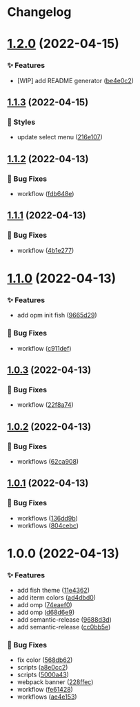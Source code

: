 # Changelog

# [1.2.0](https://github.com/canisminor1990/canisminor-cli/compare/v1.1.3...v1.2.0) (2022-04-15)


### ✨ Features

* [WIP] add README generator ([be4e0c2](https://github.com/canisminor1990/canisminor-cli/commit/be4e0c2))

## [1.1.3](https://github.com/canisminor1990/canisminor-cli/compare/v1.1.2...v1.1.3) (2022-04-15)


### 💄 Styles

* update select menu ([216e107](https://github.com/canisminor1990/canisminor-cli/commit/216e107))

## [1.1.2](https://github.com/canisminor1990/canisminor-cli/compare/v1.1.1...v1.1.2) (2022-04-13)


### 🐛 Bug Fixes

* workflow ([fdb648e](https://github.com/canisminor1990/canisminor-cli/commit/fdb648e))

## [1.1.1](https://github.com/canisminor1990/canisminor-cli/compare/v1.1.0...v1.1.1) (2022-04-13)


### 🐛 Bug Fixes

* workflow ([4b1e277](https://github.com/canisminor1990/canisminor-cli/commit/4b1e277))

# [1.1.0](https://github.com/canisminor1990/canisminor-cli/compare/v1.0.3...v1.1.0) (2022-04-13)


### ✨ Features

* add opm init fish ([9665d29](https://github.com/canisminor1990/canisminor-cli/commit/9665d29))


### 🐛 Bug Fixes

* workflow ([c911def](https://github.com/canisminor1990/canisminor-cli/commit/c911def))

## [1.0.3](https://github.com/canisminor1990/canisminor-cli/compare/v1.0.2...v1.0.3) (2022-04-13)


### 🐛 Bug Fixes

* workflow ([22f8a74](https://github.com/canisminor1990/canisminor-cli/commit/22f8a74))

## [1.0.2](https://github.com/canisminor1990/canisminor-cli/compare/v1.0.1...v1.0.2) (2022-04-13)


### 🐛 Bug Fixes

* workflows ([62ca908](https://github.com/canisminor1990/canisminor-cli/commit/62ca908))

## [1.0.1](https://github.com/canisminor1990/canisminor-cli/compare/v1.0.0...v1.0.1) (2022-04-13)


### 🐛 Bug Fixes

* workflows ([136dd9b](https://github.com/canisminor1990/canisminor-cli/commit/136dd9b))
* workflows ([804cebc](https://github.com/canisminor1990/canisminor-cli/commit/804cebc))

# 1.0.0 (2022-04-13)


### ✨ Features

* add fish theme ([11e4362](https://github.com/canisminor1990/canisminor-cli/commit/11e4362))
* add iterm colors ([ad4dbd0](https://github.com/canisminor1990/canisminor-cli/commit/ad4dbd0))
* add omp ([74eaef0](https://github.com/canisminor1990/canisminor-cli/commit/74eaef0))
* add omp ([d68d6e9](https://github.com/canisminor1990/canisminor-cli/commit/d68d6e9))
* add semantic-release ([9688d3d](https://github.com/canisminor1990/canisminor-cli/commit/9688d3d))
* add semantic-release ([cc0bb5e](https://github.com/canisminor1990/canisminor-cli/commit/cc0bb5e))


### 🐛 Bug Fixes

* fix color ([568db62](https://github.com/canisminor1990/canisminor-cli/commit/568db62))
* scripts ([a8e0cc2](https://github.com/canisminor1990/canisminor-cli/commit/a8e0cc2))
* scripts ([5000a43](https://github.com/canisminor1990/canisminor-cli/commit/5000a43))
* webpack banner ([228ffec](https://github.com/canisminor1990/canisminor-cli/commit/228ffec))
* workflow ([fe61428](https://github.com/canisminor1990/canisminor-cli/commit/fe61428))
* workflows ([ae4e153](https://github.com/canisminor1990/canisminor-cli/commit/ae4e153))
